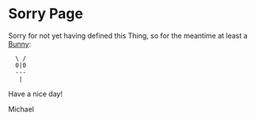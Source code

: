 # Sorry Page

Sorry for not yet having defined this Thing, so for the meantime at least a [Bunny]():

```
  \ /
  0|0
  ---
   | 
```
Have a nice day!

Michael
